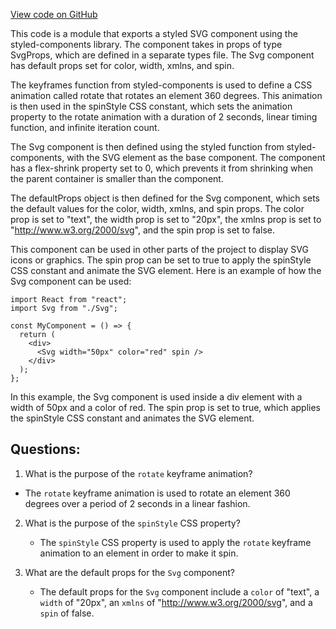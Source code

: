 [View code on GitHub](zoo-labs/zoo/blob/master/core/src/components/Svg/Svg.tsx)

This code is a module that exports a styled SVG component using the styled-components library. The component takes in props of type SvgProps, which are defined in a separate types file. The Svg component has default props set for color, width, xmlns, and spin. 

The keyframes function from styled-components is used to define a CSS animation called rotate that rotates an element 360 degrees. This animation is then used in the spinStyle CSS constant, which sets the animation property to the rotate animation with a duration of 2 seconds, linear timing function, and infinite iteration count. 

The Svg component is then defined using the styled function from styled-components, with the SVG element as the base component. The component has a flex-shrink property set to 0, which prevents it from shrinking when the parent container is smaller than the component. 

The defaultProps object is then defined for the Svg component, which sets the default values for the color, width, xmlns, and spin props. The color prop is set to "text", the width prop is set to "20px", the xmlns prop is set to "http://www.w3.org/2000/svg", and the spin prop is set to false. 

This component can be used in other parts of the project to display SVG icons or graphics. The spin prop can be set to true to apply the spinStyle CSS constant and animate the SVG element. Here is an example of how the Svg component can be used:

```
import React from "react";
import Svg from "./Svg";

const MyComponent = () => {
  return (
    <div>
      <Svg width="50px" color="red" spin />
    </div>
  );
};
```

In this example, the Svg component is used inside a div element with a width of 50px and a color of red. The spin prop is set to true, which applies the spinStyle CSS constant and animates the SVG element.
## Questions: 
 1. What is the purpose of the `rotate` keyframe animation?
   - The `rotate` keyframe animation is used to rotate an element 360 degrees over a period of 2 seconds in a linear fashion.

2. What is the purpose of the `spinStyle` CSS property?
   - The `spinStyle` CSS property is used to apply the `rotate` keyframe animation to an element in order to make it spin.

3. What are the default props for the `Svg` component?
   - The default props for the `Svg` component include a `color` of "text", a `width` of "20px", an `xmlns` of "http://www.w3.org/2000/svg", and a `spin` of false.